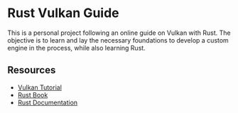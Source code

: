 # Rust Vulkan Guide

This is a personal project following an online guide on Vulkan with Rust. 
The objective is to learn and lay the necessary foundations to develop a custom engine in the process, while also learning Rust.

## Resources

- [Vulkan Tutorial](https://kylemayes.github.io/vulkanalia/)
- [Rust Book](https://doc.rust-lang.org/book/)
- [Rust Documentation](https://doc.rust-lang.org/std/)
